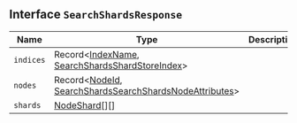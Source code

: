 ## Interface `SearchShardsResponse`

| Name | Type | Description |
| - | - | - |
| `indices` | Record<[IndexName](./IndexName.md), [SearchShardsShardStoreIndex](./SearchShardsShardStoreIndex.md)> | &nbsp; |
| `nodes` | Record<[NodeId](./NodeId.md), [SearchShardsSearchShardsNodeAttributes](./SearchShardsSearchShardsNodeAttributes.md)> | &nbsp; |
| `shards` | [NodeShard](./NodeShard.md)[][] | &nbsp; |
